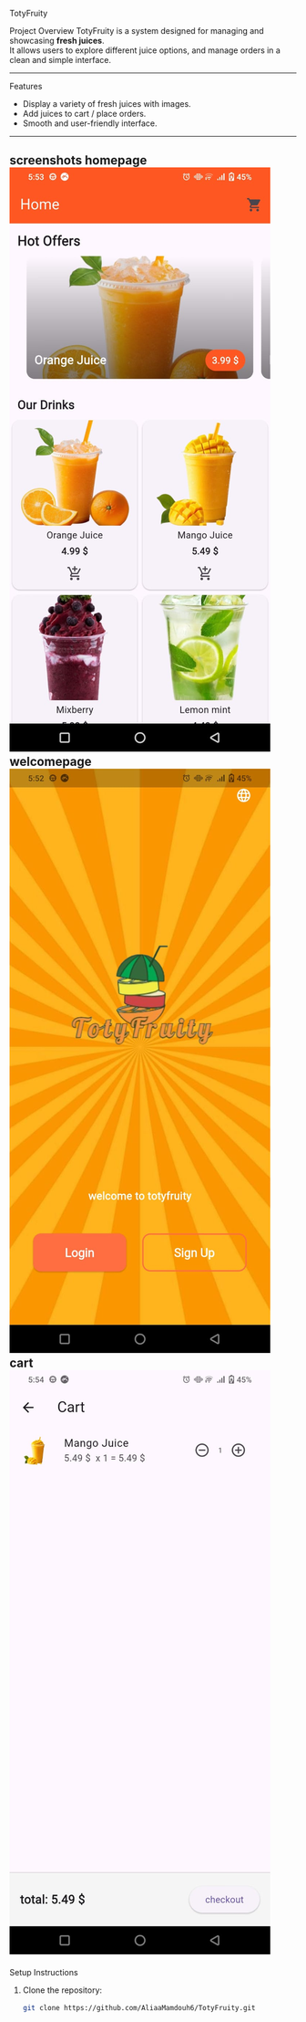 TotyFruity

 Project Overview
TotyFruity is a system designed for managing and showcasing **fresh juices**.  
It allows users to explore different juice options, and manage orders in a clean and simple interface.  

---

 Features
-  Display a variety of fresh juices with images.
-  Add juices to cart / place orders.
-  Smooth and user-friendly interface.
---
screenshots
homepage
![Home Page](screenshots/home.jpeg)
welcomepage
![Welcome Page](screenshots/welcome.jpeg)
cart
![Cart Page](screenshots/cart.jpeg)
---

 Setup Instructions
1. Clone the repository:
   ```bash
   git clone https://github.com/AliaaMamdouh6/TotyFruity.git
